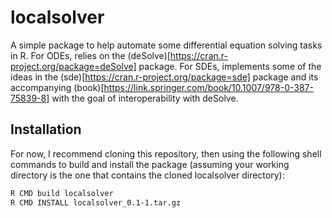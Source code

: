# localsolver

A simple package to help automate some differential equation solving tasks in R. For ODEs, relies on the (deSolve)[https://cran.r-project.org/package=deSolve] package. For SDEs, implements some of the ideas in the (sde)[https://cran.r-project.org/package=sde] package and its accompanying (book)[https://link.springer.com/book/10.1007/978-0-387-75839-8] with the goal of interoperability with deSolve. 

## Installation

For now, I recommend cloning this repository, then using the following shell commands to build and install the package (assuming your working directory is the one that contains the cloned localsolver directory):

```sh
R CMD build localsolver
R CMD INSTALL localsolver_0.1-1.tar.gz
```

